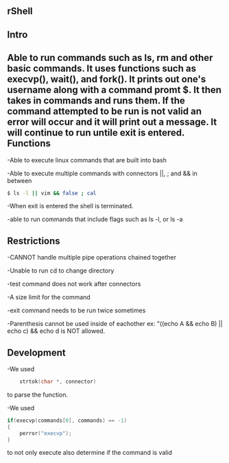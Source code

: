 rShell
------
Intro
------
Able to run commands such as ls, rm and other basic commands. It uses functions
such as execvp(), wait(), and fork(). It prints out one's username along with a
command promt $. It then takes in commands and runs them. If the command 
attempted to be run is not valid an error will occur and it will print out a 
message. It will continue to run untile exit is entered. 
Functions
---------
-Able to execute linux commands that are built into bash

-Able to execute multiple commands with connectors ||, ; and && in between

```sh
$ ls -l || vim && false ; cal
```

-When exit is entered the shell is terminated.

-able to run commands that include flags such as ls -l, or ls -a

Restrictions
------------
-CANNOT handle multiple pipe operations chained together

-Unable to run cd to change directory

-test command does not work after connectors

-A size limit for the command

-exit command needs to be run twice sometimes

-Parenthesis cannot be used inside of eachother ex: "((echo A && echo B) || echo c) && echo d is NOT allowed.

Development
------------
-We used
```c++
    strtok(char *, connector)
```

to parse the function.

-We used

```c++
if(execvp(commands[0], commands) == -1)
{
	perror("execvp");
}
```
to not only execute also determine if the command is valid
